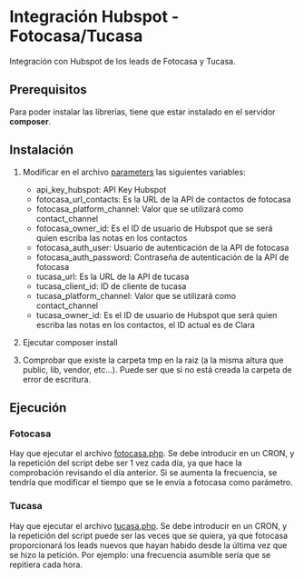 # Integración Hubspot - Fotocasa/Tucasa

Integración con Hubspot de los leads de Fotocasa y Tucasa. 

## Prerequisitos
Para poder instalar las librerías, tiene que estar instalado en el servidor **composer**.


## Instalación
    
  1. Modificar en el archivo [parameters](config/parameters.php) las siguientes variables:
     - api_key_hubspot: API Key Hubspot
     - fotocasa_url_contacts: Es la URL de la API de contactos de fotocasa
     - fotocasa_platform_channel: Valor que se utilizará como contact_channel
     - fotocasa_owner_id: Es el ID de usuario de Hubspot que se será quien escriba las notas en los contactos
     - fotocasa_auth_user: Usuario de autenticación de la API de fotocasa
     - fotocasa_auth_password: Contraseña de autenticación de la API de fotocasa
     - tucasa_url: Es la URL de la API de tucasa
     - tucasa_client_id: ID de cliente de tucasa
     - tucasa_platform_channel: Valor que se utilizará como contact_channel
     - tucasa_owner_id: Es el ID de usuario de Hubspot que será quien escriba las notas en los contactos, el ID actual es de Clara
    
  2. Ejecutar composer install
  
  3. Comprobar que existe la carpeta tmp en la raiz (a la misma altura que public, lib, vendor, etc...). Puede ser que si no está creada la carpeta de error de escritura.
  
## Ejecución

### Fotocasa
Hay que ejecutar el archivo [fotocasa.php](public/fotocasa.php). Se debe introducir en un CRON, y la repetición del script debe ser 1 vez cada día, ya que hace la comprobación revisando el día anterior. Si se aumenta la frecuencia, se tendría que modificar el tiempo que se le envía a fotocasa como parámetro.

### Tucasa
Hay que ejecutar el archivo [tucasa.php](public/tucasa.php). Se debe introducir en un CRON, y la repetición del script puede ser las veces que se quiera, ya que fotocasa proporcionará los leads nuevos que hayan habido desde la última vez que se hizo la petición. Por ejemplo: una frecuencia asumible sería que se repitiera cada hora.
